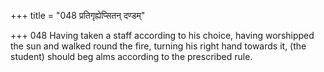+++
title = "048 प्रतिगृह्येप्सितन् दण्डम्"

+++
048	Having taken a staff according to his choice, having worshipped the sun and walked round the fire, turning his right hand towards it, (the student) should beg alms according to the prescribed rule.